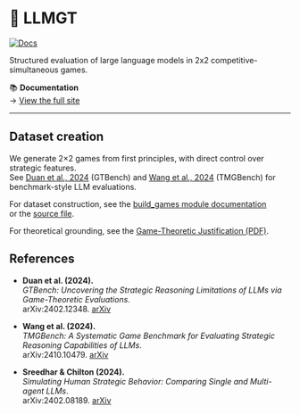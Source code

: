 # 🧠 LLMGT

[![Docs](https://img.shields.io/badge/docs-live-blue?style=flat-square)](https://avgjoe-cpu.github.io/LLMGT/)

Structured evaluation of large language models in 2x2 competitive-simultaneous games.


📚 **Documentation**  
→ [View the full site](https://avgjoe-cpu.github.io/LLMGT/)

--- 

## Dataset creation

We generate 2×2 games from first principles, with direct control over strategic features.  
See [Duan et al., 2024](#-references) (GTBench) and [Wang et al., 2024](#-references) (TMGBench) for benchmark-style LLM evaluations.

For dataset construction, see the [build_games module documentation](https://avgjoe-cpu.github.io/LLMGT/build_games.html)  
or the [source file](src/llmgt/data/build_games.py).

For theoretical grounding, see the [Game-Theoretic Justification (PDF)](docs/game_theory_description.pdf).




## References
- **Duan et al. (2024).**  
  *GTBench: Uncovering the Strategic Reasoning Limitations of LLMs via Game-Theoretic Evaluations*.  
  arXiv:2402.12348. [arXiv](https://arxiv.org/abs/2402.12348)

- **Wang et al. (2024).**  
  *TMGBench: A Systematic Game Benchmark for Evaluating Strategic Reasoning Capabilities of LLMs*.  
  arXiv:2410.10479. [arXiv](https://arxiv.org/abs/2410.10479)

- **Sreedhar & Chilton (2024).**  
  *Simulating Human Strategic Behavior: Comparing Single and Multi-agent LLMs*.  
  arXiv:2402.08189. [arXiv](https://arxiv.org/abs/2402.08189)
